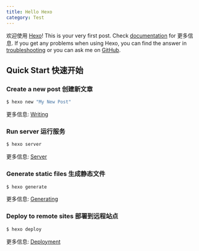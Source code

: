 ```yaml
---
title: Hello Hexo
category: Test
---
```

欢迎使用 [Hexo](https://hexo.io/)! This is your very first post. Check [documentation](https://hexo.io/docs/) for 更多信息. If you get any problems when using Hexo, you can find the answer in [troubleshooting](https://hexo.io/docs/troubleshooting.html) or you can ask me on [GitHub](https://github.com/hexojs/hexo/issues).

## Quick Start 快速开始

### Create a new post 创建新文章

``` bash
$ hexo new "My New Post"
```

更多信息: [Writing](https://hexo.io/docs/writing.html)

### Run server 运行服务

``` bash
$ hexo server
```

更多信息: [Server](https://hexo.io/docs/server.html)

### Generate static files 生成静态文件

``` bash
$ hexo generate
```

更多信息: [Generating](https://hexo.io/docs/generating.html)

### Deploy to remote sites 部署到远程站点

``` bash
$ hexo deploy
```

更多信息: [Deployment](https://hexo.io/docs/one-command-deployment.html)
